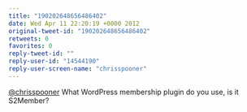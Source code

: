 ```yaml
---
title: "190202648656486402"
date: Wed Apr 11 22:20:19 +0000 2012
original-tweet-id: "190202648656486402"
retweets: 0
favorites: 0
reply-tweet-id: ""
reply-user-id: "14544190"
reply-user-screen-name: "chrisspooner"
---
```

<a href="https://twitter.com/chrisspooner">@chrisspooner</a> What WordPress membership plugin do you use, is it S2Member?
